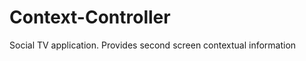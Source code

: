 Context-Controller
==================

Social TV application. Provides second screen contextual information